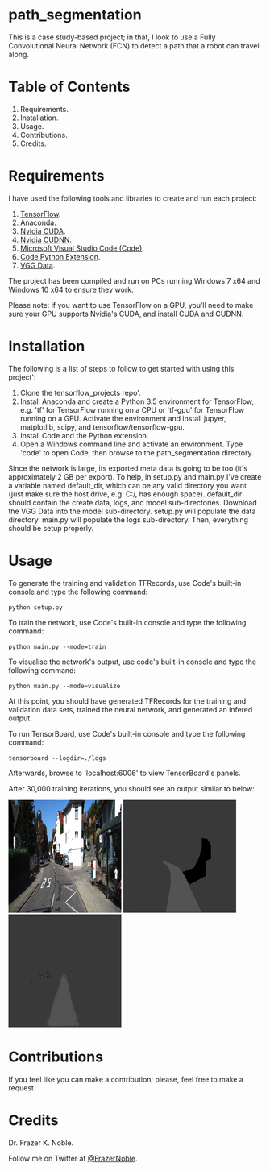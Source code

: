 # path_segmentation

This is a case study-based project; in that, I look to use a Fully Convolutional Neural Network (FCN) to detect a path that a robot can travel along.

# Table of Contents

1. Requirements.
1. Installation.
1. Usage.
1. Contributions.
1. Credits.

# Requirements

I have used the following tools and libraries to create and run each project:

1. [TensorFlow](https://www.tensorflow.org/).
1. [Anaconda](https://www.continuum.io/).
1. [Nvidia CUDA](https://developer.nvidia.com/cuda-zone).
1. [Nvidia CUDNN](https://developer.nvidia.com/cudnn).
1. [Microsoft Visual Studio Code (Code)](https://code.visualstudio.com/).
1. [Code Python Extension](https://marketplace.visualstudio.com/items?itemName=donjayamanne.python).
1. [VGG Data](http://www.vlfeat.org/matconvnet/models/beta16/imagenet-vgg-verydeep-19.mat). 

The project has been compiled and run on PCs running Windows 7 x64 and Windows 10 x64 to ensure they work.

Please note: if you want to use TensorFlow on a GPU, you'll need to make sure your GPU supports Nvidia's CUDA, and install CUDA and CUDNN.

# Installation

The following is a list of steps to follow to get started with using this project':

1. Clone the tensorflow_projects repo'.
1. Install Anaconda and create a Python 3.5 environment for TensorFlow, e.g. 'tf' for TensorFlow running on a CPU or 'tf-gpu' for TensorFlow running on a GPU. Activate the environment and install jupyer, matplotlib, scipy, and tensorflow/tensorflow-gpu.
1. Install Code and the Python extension. 
1. Open a Windows command line and activate an environment. Type 'code' to open Code, then browse to the path_segmentation directory.

Since the network is large, its exported meta data is going to be too (it's approximately 2 GB per export). To help, in setup.py and main.py I've create a variable named default_dir, which can be any valid directory you want (just make sure the host drive, e.g. C:/, has enough space). default_dir should contain the create data, logs, and model sub-directories. Download the VGG Data into the model sub-directory. setup.py will populate the data directory. main.py will populate the logs sub-directory. Then, everything should be setup properly.

# Usage 

To generate the training and validation TFRecords, use Code's built-in console and type the following command: 

    python setup.py

To train the network, use Code's built-in console and type the following command: 

    python main.py --mode=train

To visualise the network's output, use code's built-in console and type the following command: 

    python main.py --mode=visualize

At this point, you should have generated TFRecords for the training and validation data sets, trained the neural network, and generated an infered output.

To run TensorBoard, use Code's built-in console and type the following command: 

    tensorboard --logdir=./logs

Afterwards, browse to 'localhost:6006' to view TensorBoard's panels.

After 30,000 training iterations, you should see an output similar to below:

![Feature](./data/output/feature.png)
![Label](./data/output/label.png)
![Pred](./data/output/pred.png)

# Contributions

If you feel like you can make a contribution; please, feel free to make a request.

# Credits

Dr. Frazer K. Noble. 
 
Follow me on Twitter at [@FrazerNoble](https://twitter.com/FrazerNoble).
